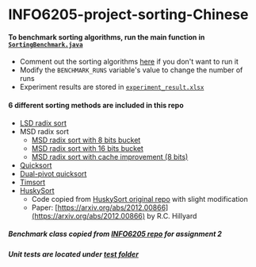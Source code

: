 # INFO6205-project-sorting-Chinese
#### To benchmark sorting algorithms, run the main function in [`SortingBenchmark.java`](https://github.com/NiftyMule/INFO6205-project-sorting-Chinese/blob/main/src/main/java/edu/neu/coe/info6205/SortingBenchmark.java)
- Comment out the sorting algorithms [here](https://github.com/NiftyMule/INFO6205-project-sorting-Chinese/blob/main/src/main/java/edu/neu/coe/info6205/SortingBenchmark.java#L38) if you don't want to run it
- Modify the `BENCHMARK_RUNS` variable's value to change the number of runs
- Experiment results are stored in [`experiment_result.xlsx`](https://github.com/NiftyMule/INFO6205-project-sorting-Chinese/blob/main/experiment_result.xlsx)


#### 6 different sorting methods are included in this repo
- [LSD radix sort](/src/main/java/edu/neu/coe/info6205/indexSort/LSDRadixSort.java)
- MSD radix sort
  - [MSD radix sort with 8 bits bucket](/src/main/java/edu/neu/coe/info6205/indexSort/MSDRadixSort.java)
  - [MSD radix sort with 16 bits bucket](/src/main/java/edu/neu/coe/info6205/indexSort/MSDRadixSort16Bits.java)
  - [MSD radix sort with cache improvement (8 bits)](/src/main/java/edu/neu/coe/info6205/indexSort/MSDRadixSortCacheImproved.java)
- [Quicksort](/src/main/java/edu/neu/coe/info6205/compSort/QuickSort.java)
- [Dual-pivot quicksort](/src/main/java/edu/neu/coe/info6205/compSort/DualPivotSort.java)
- [Timsort](/src/main/java/edu/neu/coe/info6205/compSort/TimSort.java)
- [HuskySort](/src/main/java/edu/neu/coe/info6205/compSort/huskySort/sort/PureHuskySort.java)
  - Code copied from [HuskySort original repo](https://github.com/rchillyard/The-repository-formerly-known-as) with slight modification
  - Paper: [https://arxiv.org/abs/2012.00866](https://arxiv.org/abs/2012.00866) by R.C. Hillyard

##### Benchmark class copied from [INFO6205 repo](https://github.com/NiftyMule/INFO6205/blob/Fall2021/src/main/java/edu/neu/coe/info6205/util/) for assignment 2

##### Unit tests are located under [test folder](https://github.com/NiftyMule/INFO6205-project-sorting-Chinese/tree/main/src/test/java/edu/neu/coe/info6205)

